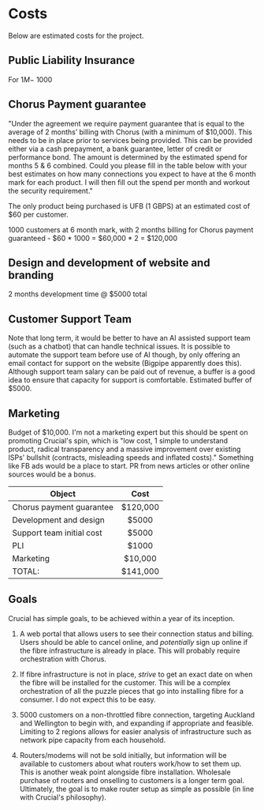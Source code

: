 # Costs

Below are estimated costs for the project.

## Public Liability Insurance
For $1M - ~$1000

## Chorus Payment guarantee
"Under the agreement we require payment guarantee that is equal to the average of 2 months’ billing with Chorus (with a minimum of $10,000). This needs to be in place prior to services being provided. This can be provided either via a cash prepayment, a bank guarantee, letter of credit or performance bond. The amount is determined by the estimated spend for months 5 & 6 combined. Could you please fill in the table below with your best estimates on how many connections you expect to have at the 6 month mark for each product. I will then fill out the spend per month and workout the security requirement."

The only product being purchased is UFB (1 GBPS) at an estimated cost of $60 per customer.

1000 customers at 6 month mark, with 2 months billing for Chorus payment guaranteed - $60 * 1000 = $60,000 * 2 = $120,000

## Design and development of website and branding
2 months development time @ $5000 total

## Customer Support Team
Note that long term, it would be better to have an AI assisted support team (such as a chatbot) that can handle technical issues. It is possible to automate the support team before use of AI though, by only offering an email contact for support on the website (Bigpipe apparently does this). Although support team salary can be paid out of revenue, a buffer is a good idea to ensure that capacity for support is comfortable. Estimated buffer of $5000.

## Marketing

Budget of $10,000. I'm not a marketing expert but this should be spent on promoting Crucial's spin, which is "low cost, 1 simple to understand product, radical transparency and a massive improvement over existing ISPs' bullshit (contracts, misleading speeds and inflated costs)." Something like FB ads would be a place to start. PR from news articles or other online sources would be a bonus.

| Object        | Cost           |
| ------------- |:-------------:|
| Chorus payment guarantee | $120,000 |
|  Development and design  |   $5000 |
| Support team initial cost| $5000 |
|   PLI         | $1000 |
| Marketing | $10,000 |
|       TOTAL:       | $141,000|

## Goals

Crucial has simple goals, to be achieved within a year of its inception.

1. A web portal that allows users to see their connection status and billing. Users should be able to cancel online, and _potentially_ sign up online if the fibre infrastructure is already in place. This will probably require orchestration with Chorus.

2. If fibre infrastructure is not in place, _strive_ to get an exact date on when the fibre will be installed for the customer. This will be a complex orchestration of all the puzzle pieces that go into installing fibre for a consumer. I do not expect this to be easy.

3. 5000 customers on a non-throttled fibre connection, targeting Auckland and Wellington to begin with, and expanding if appropriate and feasible. Limiting to 2 regions allows for easier analysis of infrastructure such as network pipe capacity from each household.

4. Routers/modems will not be sold initially, but information will be available to customers about what routers work/how to set them up. This is another weak point alongside fibre installation. Wholesale purchase of routers and onselling to customers is a longer term goal. Ultimately, the goal is to make router setup as simple as possible (in line with Crucial's philosophy).

